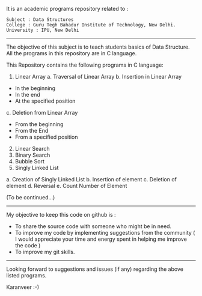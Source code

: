 It is an academic programs repository related to :

	Subject : Data Structures
	College : Guru Tegh Bahadur Institute of Technology, New Delhi.
	University : IPU, New Delhi

---


The objective of this subject is to teach students basics of Data Structure. All the programs in this repository are in C language. 

This Repository contains the following programs in C language: 
 1. Linear Array
 a. Traversal of Linear Array
 b. Insertion in Linear Array
  - In the beginning
  - In the end
  - At the specified position 
	  
 c. Deletion from Linear Array
 - From the beginning
 - From the End
 - From a specified position

 2. Linear Search
 3. Binary Search
 4. Bubble Sort
 5. Singly Linked List

  a. Creation of Singly Linked List
  b. Insertion of element
  c. Deletion of element
  d. Reversal 
  e. Count Number of Element
 
 

   (To be continued...)
   

---


My objective to keep this code on github is :
  
-  To share the source code with someone who might be in need.
- To improve my code by implementing suggestions from the community ( I would appreciate your time and energy spent in helping me improve the code )
 -  To improve my git skills.


---
Looking forward to suggestions and issues (if any) regarding the above listed programs. 

Karanveer :-) 

